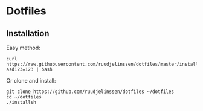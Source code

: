 # Dotfiles

## Installation

Easy method:

```
curl https://raw.githubusercontent.com/ruudjelinssen/dotfiles/master/install.sh?asd123=123 | bash
```

Or clone and install:
```
git clone https://github.com/ruudjelinssen/dotfiles ~/dotfiles
cd ~/dotfiles
./installsh
```
